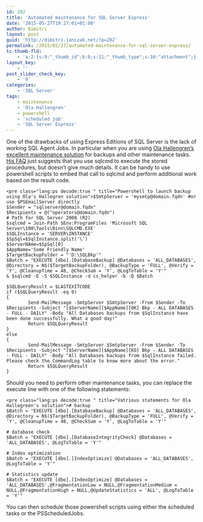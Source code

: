 ```yaml
---
id: 202
title: 'Automated maintenance for SQL Server Express'
date: '2015-05-27T19:27:01+01:00'
author: Dimitri
layout: post
guid: 'http://dimitri.janczak.net/?p=202'
permalink: /2015/05/27/automated-maintenance-for-sql-server-express/
tc-thumb-fld:
    - 'a:2:{s:9:"_thumb_id";b:0;s:11:"_thumb_type";s:10:"attachment";}'
layout_key:
    - ''
post_slider_check_key:
    - '0'
categories:
    - 'SQL Server'
tags:
    - maintenance
    - 'Ola Hallengren'
    - powershell
    - 'scheduled job'
    - 'SQL Server Express'
---
```


One of the drawbacks of using Express Editions of SQL Server is the lack of working SQL Agent Jobs. In particular when you are using [Ola Hallengren’s excellent maintenance solution](https://ola.hallengren.com/) for backups and other maintenance tasks. [His FAQ](https://ola.hallengren.com/frequently-asked-questions.html) just suggests that you use sqlcmd to execute the stored procedures, but doesn’t give much details. It can be handy to use powershell scripts to embed that call to sqlcmd and perform additional work based on the result code.

```
<pre class="lang:ps decode:true " title="Powershell to launch backup using Ola's Hallegren solution">$SmtpServer = 'mysmtp@domain.fqdn' #or use $PSEmailServer directly
$Sender = "sqlserver@domain.fqdn"
$Recipients = @("operators@domain.fqdn")
# Path for SQL Server 2008 (R2)
$sqlcmd = Join-Path $Env:ProgramFiles 'Microsoft SQL Server\100\Tools\Binn\SQLCMD.EXE'
$SQLInstance = 'SERVER\INSTANCE'
$SpSql=$SqlInstance.split('\')
$ServerNAme=$SpSql[0]
$AppName='Some Friendly Name'
$TargetBackupFolder = "'D:\SQLBkp'"
$Batch = "EXECUTE [dbo].[DatabaseBackup] @Databases = 'ALL_DATABASES', @Directory = N$($TargetBackupFolder), @BackupType = 'FULL', @Verify = 'Y', @CleanupTime = 48, @CheckSum = 'Y', @LogToTable = 'Y'"
& $sqlcmd -E -S $SQLInstance -d cs_helper -b -Q $Batch

$SQLQueryResult = $LASTEXITCODE
if ($SQLQueryResult -eq 0)
{
        Send-MailMessage -SmtpServer $SmtpServer -From $Sender -To $Recipients -Subject "[$ServerName][$AppName][OK] Bkp - ALL DATABASES - FULL - DAILY" -Body "All Databases backups from $SqlInstance have been done successfully. What a good day!"
        Return $SQLQueryResult
}
else
{
        Send-MailMessage -SmtpServer $SmtpServer -From $Sender -To $Recipients -Subject "[$ServerName][$AppName][KO] Bkp - ALL DATABASES - FULL - DAILY" -Body "All Databases backups from $SqlInstance failed. Please check the CommandLog table to know more about the error."
        Return $SQLQueryResult
}
```

Should you need to perform other maintenance tasks, you can replace the execute line with one of the following statements:

```
<pre class="lang:ps decode:true " title="Vatrious statements for Ola Hallegreen's solution"># backup
$Batch = "EXECUTE [dbo].[DatabaseBackup] @Databases = 'ALL_DATABASES', @Directory = N$($TargetBackupFolder), @BackupType = 'FULL', @Verify = 'Y', @CleanupTime = 48, @CheckSum = 'Y', @LogToTable = 'Y'"

# database check
$Batch = "EXECUTE [dbo].[DatabaseIntegrityCheck] @Databases = 'ALL_DATABASES', @LogToTable = 'Y'"

# Index optimization
$Batch = "EXECUTE [dbo].[IndexOptimize] @Databases = 'ALL_DATABASES', @LogToTable = 'Y'"

# Statistics update
$Batch = "EXECUTE [dbo].[IndexOptimize] @Databases = 'ALL_DATABASES',@FragmentationLow = NULL,@FragmentationMedium = NULL,@FragmentationHigh = NULL,@UpdateStatistics = 'ALL', @LogToTable = 'Y'"
```

You can then schedule those powershell scripts using either the scheduled tasks or the PSScheduledJobs.